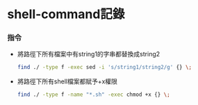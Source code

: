 # shell-command記錄
### 指令
* 將路徑下所有檔案中有string1的字串都替換成string2
	```sh
	find ./ -type f -exec sed -i 's/string1/string2/g' {} \;
	```
* 將路徑下所有shell檔案都賦予+x權限
	```sh
	find ./ -type f -name "*.sh" -exec chmod +x {} \;
	```


